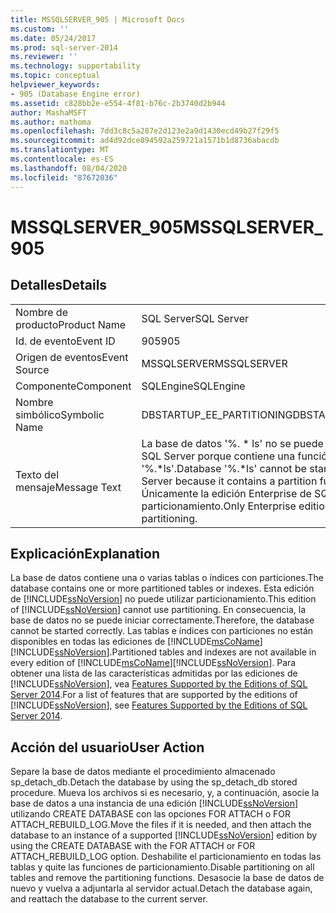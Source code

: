 ```yaml
---
title: MSSQLSERVER_905 | Microsoft Docs
ms.custom: ''
ms.date: 05/24/2017
ms.prod: sql-server-2014
ms.reviewer: ''
ms.technology: supportability
ms.topic: conceptual
helpviewer_keywords:
- 905 (Database Engine error)
ms.assetid: c828bb2e-e554-4f81-b76c-2b3740d2b944
author: MashaMSFT
ms.author: mathoma
ms.openlocfilehash: 7dd3c8c5a287e2d123e2a9d1430ecd49b27f29f5
ms.sourcegitcommit: ad4d92dce894592a259721a1571b1d8736abacdb
ms.translationtype: MT
ms.contentlocale: es-ES
ms.lasthandoff: 08/04/2020
ms.locfileid: "87672036"
---
```

# <a name="mssqlserver_905"></a><span data-ttu-id="88bda-102">MSSQLSERVER_905</span><span class="sxs-lookup"><span data-stu-id="88bda-102">MSSQLSERVER_905</span></span>
    
## <a name="details"></a><span data-ttu-id="88bda-103">Detalles</span><span class="sxs-lookup"><span data-stu-id="88bda-103">Details</span></span>  
  
|||  
|-|-|  
|<span data-ttu-id="88bda-104">Nombre de producto</span><span class="sxs-lookup"><span data-stu-id="88bda-104">Product Name</span></span>|<span data-ttu-id="88bda-105">SQL Server</span><span class="sxs-lookup"><span data-stu-id="88bda-105">SQL Server</span></span>|  
|<span data-ttu-id="88bda-106">Id. de evento</span><span class="sxs-lookup"><span data-stu-id="88bda-106">Event ID</span></span>|<span data-ttu-id="88bda-107">905</span><span class="sxs-lookup"><span data-stu-id="88bda-107">905</span></span>|  
|<span data-ttu-id="88bda-108">Origen de eventos</span><span class="sxs-lookup"><span data-stu-id="88bda-108">Event Source</span></span>|<span data-ttu-id="88bda-109">MSSQLSERVER</span><span class="sxs-lookup"><span data-stu-id="88bda-109">MSSQLSERVER</span></span>|  
|<span data-ttu-id="88bda-110">Componente</span><span class="sxs-lookup"><span data-stu-id="88bda-110">Component</span></span>|<span data-ttu-id="88bda-111">SQLEngine</span><span class="sxs-lookup"><span data-stu-id="88bda-111">SQLEngine</span></span>|  
|<span data-ttu-id="88bda-112">Nombre simbólico</span><span class="sxs-lookup"><span data-stu-id="88bda-112">Symbolic Name</span></span>|<span data-ttu-id="88bda-113">DBSTARTUP_EE_PARTITIONING</span><span class="sxs-lookup"><span data-stu-id="88bda-113">DBSTARTUP_EE_PARTITIONING</span></span>|  
|<span data-ttu-id="88bda-114">Texto del mensaje</span><span class="sxs-lookup"><span data-stu-id="88bda-114">Message Text</span></span>|<span data-ttu-id="88bda-115">La base de datos '%. \* ls' no se puede iniciar en esta edición de SQL Server porque contiene una función de partición '%.\*ls'.</span><span class="sxs-lookup"><span data-stu-id="88bda-115">Database '%.\*ls' cannot be started in this edition of SQL Server because it contains a partition function '%.\*ls'.</span></span> <span data-ttu-id="88bda-116">Únicamente la edición Enterprise de SQL Server admite particionamiento.</span><span class="sxs-lookup"><span data-stu-id="88bda-116">Only Enterprise edition of SQL Server supports partitioning.</span></span>|  
  
## <a name="explanation"></a><span data-ttu-id="88bda-117">Explicación</span><span class="sxs-lookup"><span data-stu-id="88bda-117">Explanation</span></span>  
 <span data-ttu-id="88bda-118">La base de datos contiene una o varias tablas o índices con particiones.</span><span class="sxs-lookup"><span data-stu-id="88bda-118">The database contains one or more partitioned tables or indexes.</span></span> <span data-ttu-id="88bda-119">Esta edición de [!INCLUDE[ssNoVersion](../../includes/ssnoversion-md.md)] no puede utilizar particionamiento.</span><span class="sxs-lookup"><span data-stu-id="88bda-119">This edition of [!INCLUDE[ssNoVersion](../../includes/ssnoversion-md.md)] cannot use partitioning.</span></span> <span data-ttu-id="88bda-120">En consecuencia, la base de datos no se puede iniciar correctamente.</span><span class="sxs-lookup"><span data-stu-id="88bda-120">Therefore, the database cannot be started correctly.</span></span> <span data-ttu-id="88bda-121">Las tablas e índices con particiones no están disponibles en todas las ediciones de [!INCLUDE[msCoName](../../includes/msconame-md.md)][!INCLUDE[ssNoVersion](../../includes/ssnoversion-md.md)].</span><span class="sxs-lookup"><span data-stu-id="88bda-121">Partitioned tables and indexes are not available in every edition of [!INCLUDE[msCoName](../../includes/msconame-md.md)][!INCLUDE[ssNoVersion](../../includes/ssnoversion-md.md)].</span></span> <span data-ttu-id="88bda-122">Para obtener una lista de las características admitidas por las ediciones de [!INCLUDE[ssNoVersion](../../includes/ssnoversion-md.md)], vea [Features Supported by the Editions of SQL Server 2014](../../getting-started/features-supported-by-the-editions-of-sql-server-2014.md).</span><span class="sxs-lookup"><span data-stu-id="88bda-122">For a list of features that are supported by the editions of [!INCLUDE[ssNoVersion](../../includes/ssnoversion-md.md)], see [Features Supported by the Editions of SQL Server 2014](../../getting-started/features-supported-by-the-editions-of-sql-server-2014.md).</span></span>  
  
## <a name="user-action"></a><span data-ttu-id="88bda-123">Acción del usuario</span><span class="sxs-lookup"><span data-stu-id="88bda-123">User Action</span></span>  
 <span data-ttu-id="88bda-124">Separe la base de datos mediante el procedimiento almacenado sp_detach_db.</span><span class="sxs-lookup"><span data-stu-id="88bda-124">Detach the database by using the sp_detach_db stored procedure.</span></span> <span data-ttu-id="88bda-125">Mueva los archivos si es necesario, y, a continuación, asocie la base de datos a una instancia de una edición [!INCLUDE[ssNoVersion](../../includes/ssnoversion-md.md)] utilizando CREATE DATABASE con las opciones FOR ATTACH o FOR ATTACH_REBUILD_LOG.</span><span class="sxs-lookup"><span data-stu-id="88bda-125">Move the files if it is needed, and then attach the database to an instance of a supported [!INCLUDE[ssNoVersion](../../includes/ssnoversion-md.md)] edition by using the CREATE DATABASE with the FOR ATTACH or FOR ATTACH_REBUILD_LOG option.</span></span> <span data-ttu-id="88bda-126">Deshabilite el particionamiento en todas las tablas y quite las funciones de particionamiento.</span><span class="sxs-lookup"><span data-stu-id="88bda-126">Disable partitioning on all tables and remove the partitioning functions.</span></span> <span data-ttu-id="88bda-127">Desasocie la base de datos de nuevo y vuelva a adjuntarla al servidor actual.</span><span class="sxs-lookup"><span data-stu-id="88bda-127">Detach the database again, and reattach the database to the current server.</span></span>  
  
  

